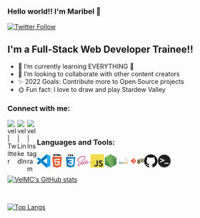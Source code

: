 ### Hello world!! I'm Maribel  👋 


[![Twitter Follow](https://img.shields.io/twitter/follow/Maribel_MC_?color=1DA1F2&logo=twitter&style=for-the-badge)](https://twitter.com/intent/follow?original_referer=https://github.com/Maribel_MC_&screen_name=Maribel_MC_)

## I'm a Full-Stack Web Developer Trainee!!

- 🧠 I’m currently learning EVERYTHING 🤣
- 👯 I’m looking to collaborate with other content creators
- ✨ 2022 Goals: Contribute more to Open Source projects
- 🌞 Fun fact: I love to draw and play Stardew Valley

### Connect with me:



[<img align="left" alt="vel | Twitter" width="22px" src="https://cdn.jsdelivr.net/npm/simple-icons@v3/icons/twitter.svg" />][twitter]
[<img align="left" alt="vel | LinkedIn" width="22px" src="https://cdn.jsdelivr.net/npm/simple-icons@v3/icons/linkedin.svg" />][linkedin]
[<img align="left" alt="vel | Instagram" width="22px" src="https://cdn.jsdelivr.net/npm/simple-icons@v3/icons/instagram.svg" />][instagram]

<br />

### Languages and Tools:

<img align="left" alt="Visual Studio Code" width="30px" src="https://raw.githubusercontent.com/github/explore/80688e429a7d4ef2fca1e82350fe8e3517d3494d/topics/visual-studio-code/visual-studio-code.png" /> 
<img align="left" alt="HTML5" width="30px" src="https://raw.githubusercontent.com/github/explore/80688e429a7d4ef2fca1e82350fe8e3517d3494d/topics/html/html.png" />
<img align="left" alt="CSS3" width="30px" src="https://raw.githubusercontent.com/github/explore/80688e429a7d4ef2fca1e82350fe8e3517d3494d/topics/css/css.png" />
<img align="left" alt="Sass" width="30px" src="https://raw.githubusercontent.com/github/explore/80688e429a7d4ef2fca1e82350fe8e3517d3494d/topics/sass/sass.png" />
<img align="left" alt="JavaScript" width="30px" src="https://raw.githubusercontent.com/github/explore/80688e429a7d4ef2fca1e82350fe8e3517d3494d/topics/javascript/javascript.png" />
<img align="left" alt="Node.js" width="30px" src="https://raw.githubusercontent.com/github/explore/80688e429a7d4ef2fca1e82350fe8e3517d3494d/topics/nodejs/nodejs.png" />
<img align="left" alt="MySQL" width="30px" src="https://raw.githubusercontent.com/github/explore/80688e429a7d4ef2fca1e82350fe8e3517d3494d/topics/mysql/mysql.png" />
<img align="left" alt="Git" width="30px" src="https://raw.githubusercontent.com/github/explore/80688e429a7d4ef2fca1e82350fe8e3517d3494d/topics/git/git.png" />
<img align="left" alt="GitHub" width="30px" src="https://raw.githubusercontent.com/github/explore/78df643247d429f6cc873026c0622819ad797942/topics/github/github.png" />
<img align="left" alt="Terminal" width="30px" src="https://raw.githubusercontent.com/github/explore/80688e429a7d4ef2fca1e82350fe8e3517d3494d/topics/terminal/terminal.png" />

<br />
<br />

[![VelMC's GitHub stats](https://github-readme-stats.vercel.app/api?username=VelMc&show_icons=true&theme=tokyonight)](https://github.com/anuraghazra/github-readme-stats)


<br />

[![Top Langs](https://github-readme-stats.vercel.app/api/top-langs/?username=VelMC&langs_count=8&layout=compact)](https://github.com/anuraghazra/github-readme-stats)

<br />

[twitter]: https://twitter.com/Maribel_MC_
[linkedin]: https://www.linkedin.com/in/maribel-mc/
[instagram]: https://www.instagram.com/hastur_bel/
